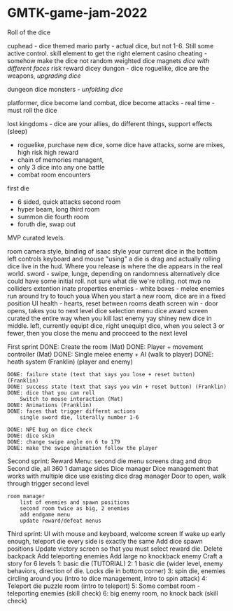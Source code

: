 # GMTK-game-jam-2022

Roll of the dice

cuphead - dice themed
mario party - actual dice, but not 1-6. Still some active control. skill element to get the right element
    casino cheating - somehow make the dice not random
        weighted dice
        magnets
        *dice with different faces*
        risk reward
dicey dungon - dice roguelike, dice are the weapons, *upgrading dice*



dungeon dice monsters - *unfolding dice*

platformer, dice become land
combat, dice become attacks - real time - must roll the dice

lost kingdoms - dice are your allies, do different things, support effects (sleep)
- roguelike, purchase new dice, some dice have attacks, some are mixes, high risk high reward
- chain of memories managent,
- only 3 dice into any one battle
- combat room encounters

first die
- 6 sided, quick attacks
second room
- hyper beam, long
third room
- summon die
fourth room
- foruth die, swap out

MVP curated levels. 

room
    camera style, binding of isaac style
    your current dice in the bottom left
controls
    keyboard and mouse
    "using" a die is drag and actually rolling
    dice live in the hud. Where you release is where the die appears in the real world. sword - swipe, lunge, depending on randomness
        alternatively dice could have some initial roll. not sure what die we're rolling. not 
    mvp no colliders
    extention inate properties
    enemies - white boxes - melee enemies run around try to touch youa
    When you start a new room, dice are in a fixed position
UI
    health - hearts, reset between rooms
    death screen 
    win - door opens, takes you to next level
    dice selection menu
        dice award screen curated the entire way when you kill last enemy
        yay shiney new dice in middle. left, currently equipt dice, right unequipt dice, when you select 3 or fewer, then you close the menu and procceed to the next level

First sprint
    DONE: Create the room (Mat)
    DONE: Player + movement controller (Mat)
    DONE: Single melee enemy + AI (walk to player)
    DONE: heath system (Franklin) (player and enemy)
    
    DONE: failure state (text that says you lose + reset button) (Franklin)
    DONE: success state (text that says you win + reset button) (Franklin)
    DONE: dice that you can roll
    	Switch to mouse interaction (Mat)
	DONE: Animations (Franklin)
    DONE: faces that trigger differnt actions
        single sword die, literally number 1-6

    DONE: NPE bug on dice check
    DONE: dice skin
    DONE: change swipe angle on 6 to 179
    DONE: make the swipe animation follow the player

Second sprint:
    Reward Menu: second die
        menu screens
        drag and drop
        Second die, all 360 1 damage sides
    Dice manager
        Dice management that works with multiple dice
        use existing dice drag manager
    Door to open, walk through trigger second level
    
    room manager
        list of enemies and spawn positions
        second room twice as big, 2 enemies
        add endgame menu
        update reward/defeat menus

Third sprint:
    UI with mouse and keyboard, welcome screen
    If wake up early enough, teleport die
        every side is exactly the same
    Add dice spawn positions
    Update victory screen so that you must select reward die. Delete backpack
    Add teleporting enemies
    Add large no knockback enemy
    Craft a story for 6 levels
        1: basic die (TUTORIAL)
        2: 1 basic die (wider level, enemy behaviors, direction of die. Locks die in bottom corner)
        3: spin die, enemies circling around you (intro to dice management, intro to spin attack)
        4: Teleport die puzzle room (intro to teleport)
        5: Some combat room - teleporting enemies (skill check)
        6: big enemy room, no knock back (skill check)